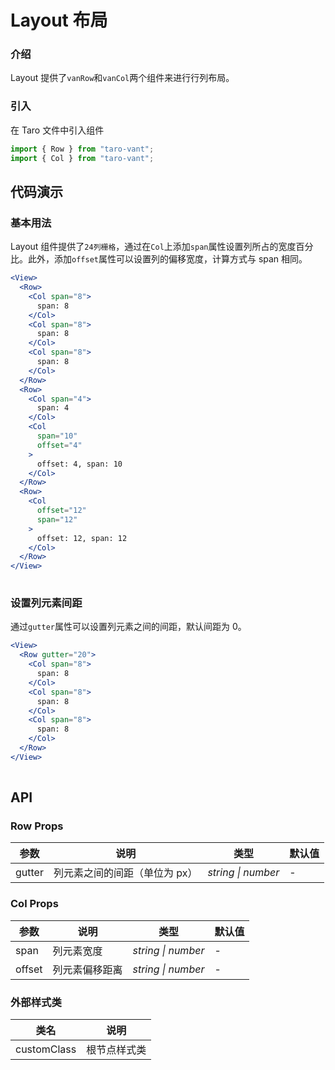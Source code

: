 # Layout 布局

### 介绍

Layout 提供了`vanRow`和`vanCol`两个组件来进行行列布局。

### 引入

在 Taro 文件中引入组件

```js
import { Row } from "taro-vant";
import { Col } from "taro-vant"; 
```

## 代码演示

### 基本用法

Layout 组件提供了`24列栅格`，通过在`Col`上添加`span`属性设置列所占的宽度百分比。此外，添加`offset`属性可以设置列的偏移宽度，计算方式与 span 相同。

```jsx
<View>
  <Row>
    <Col span="8">
      span: 8
    </Col>
    <Col span="8">
      span: 8
    </Col>
    <Col span="8">
      span: 8
    </Col>
  </Row>
  <Row>
    <Col span="4">
      span: 4
    </Col>
    <Col
      span="10"
      offset="4"
    >
      offset: 4, span: 10
    </Col>
  </Row>
  <Row>
    <Col
      offset="12"
      span="12"
    >
      offset: 12, span: 12
    </Col>
  </Row>
</View>
 
```

### 设置列元素间距

通过`gutter`属性可以设置列元素之间的间距，默认间距为 0。

```jsx
<View>
  <Row gutter="20">
    <Col span="8">
      span: 8
    </Col>
    <Col span="8">
      span: 8
    </Col>
    <Col span="8">
      span: 8
    </Col>
  </Row>
</View>
 
```

## API

### Row Props

|  参数    | 说明                          | 类型               | 默认值 |
| ------ | ----------------------------- | ------------------ | ------ |
|  gutter  | 列元素之间的间距（单位为 px） | _string \| number_ | -      |

### Col Props

|  参数    | 说明           | 类型               | 默认值 |
| ------ | -------------- | ------------------ | ------ |
|  span    | 列元素宽度     | _string \| number_ | -      |
|  offset  | 列元素偏移距离 | _string \| number_ | -      |

### 外部样式类

|  类名          | 说明         |
| ------------ | ------------ |
|  customClass  | 根节点样式类 |
